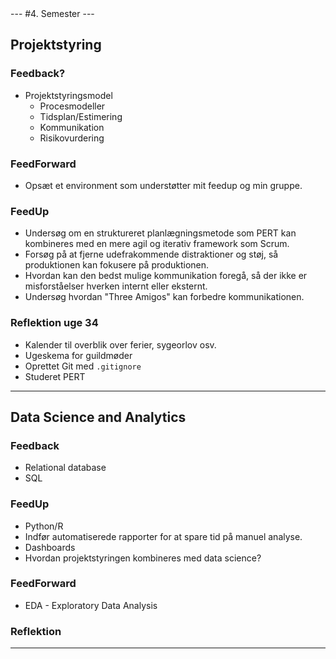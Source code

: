 <link rel="stylesheet" href="/assets/css/style.css">
---
#4. Semester
---

## Projektstyring

### Feedback?
- Projektstyringsmodel
  - Procesmodeller
  - Tidsplan/Estimering
  - Kommunikation
  - Risikovurdering

### FeedForward
- Opsæt et environment som understøtter mit feedup og min gruppe.

### FeedUp
- Undersøg om en struktureret planlægningsmetode som PERT kan kombineres med en mere agil og iterativ framework som Scrum.
- Forsøg på at fjerne udefrakommende distraktioner og støj, så produktionen kan fokusere på produktionen.
- Hvordan kan den bedst mulige kommunikation foregå, så der ikke er misforståelser hverken internt eller eksternt.
- Undersøg hvordan "Three Amigos" kan forbedre kommunikationen.

### Reflektion uge 34
- Kalender til overblik over ferier, sygeorlov osv.
- Ugeskema for guildmøder
- Oprettet Git med `.gitignore`
- Studeret PERT

---

## Data Science and Analytics

### Feedback
- Relational database
- SQL

### FeedUp
- Python/R
- Indfør automatiserede rapporter for at spare tid på manuel analyse.
- Dashboards
- Hvordan projektstyringen kombineres med data science?

### FeedForward
- EDA - Exploratory Data Analysis

### Reflektion
---
